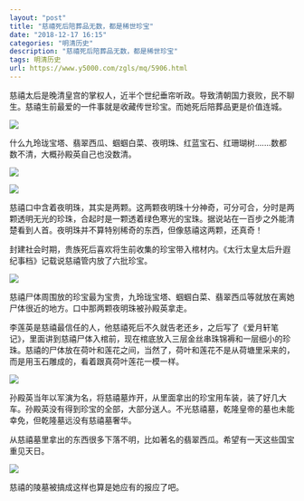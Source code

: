 ```yaml
---
layout: "post"
title: "慈禧死后陪葬品无数，都是稀世珍宝"
date: "2018-12-17 16:15"
categories: "明清历史"
description: "慈禧死后陪葬品无数，都是稀世珍宝"
tags: 明清历史
url: https://www.y5000.com/zgls/mq/5906.html
---
```






慈禧太后是晚清皇宫的掌权人，近半个世纪垂帘听政。导致清朝国力衰败，民不聊生。慈禧生前最爱的一件事就是收藏传世珍宝。而她死后陪葬品更是价值连城。

![](https://img.y5000.com/uploads/allimg/161125/1315255J5-0.jpg)

什么九玲珑宝塔、翡翠西瓜、蝈蝈白菜、夜明珠、红蓝宝石、红珊瑚树.......数都数不清，大概孙殿英自己也没数清。

![](https://img.y5000.com/uploads/allimg/161125/1315252608-1.jpg)

![](https://img.y5000.com/uploads/allimg/161125/131525H39-2.jpg)

慈禧口中含着夜明珠，其实是两颗。这两颗夜明珠十分神奇，可分可合，分时是两颗透明无光的珍珠，合起时是一颗透着绿色寒光的宝珠。据说站在一百步之外能清楚看到人首。夜明珠并不算特别稀奇的东西，但像慈禧这两颗，还真奇！

封建社会时期，贵族死后喜欢将生前收集的珍宝带入棺材内。《太行太皇太后升遐纪事档》记载说慈禧管内放了六批珍宝。

![](https://img.y5000.com/uploads/allimg/161125/1315253125-3.jpg)

慈禧尸体周围放的珍宝最为宝贵，九玲珑宝塔、蝈蝈白菜、翡翠西瓜等就放在离她尸体很近的地方。口中那两颗夜明珠被孙殿英拿走。

李莲英是慈禧最信任的人，他慈禧死后不久就告老还乡，之后写了《爱月轩笔记》，里面讲到慈禧尸体入棺前，现在棺底放入三层金丝串珠锦褥和一层细小的珍珠。慈禧的尸体放在荷叶和莲花之间，当然了，荷叶和莲花不是从荷塘里采来的，而是用玉石雕成的，看着跟真荷叶莲花一模一样。

![](https://img.y5000.com/uploads/allimg/161125/1315253Z2-4.jpg)

孙殿英当年以军演为名，将慈禧墓炸开，从里面拿出的珍宝用车装，装了好几大车。孙殿英没有得到珍宝的全部，大部分送人。不光慈禧墓，乾隆皇帝的墓也未能幸免，但乾隆墓远没有慈禧墓奢华。

从慈禧墓里拿出的东西很多下落不明，比如著名的翡翠西瓜。希望有一天这些国宝重见天日。

![](https://img.y5000.com/uploads/allimg/161125/1315252I5-5.jpg)

慈禧的陵墓被搞成这样也算是她应有的报应了吧。
